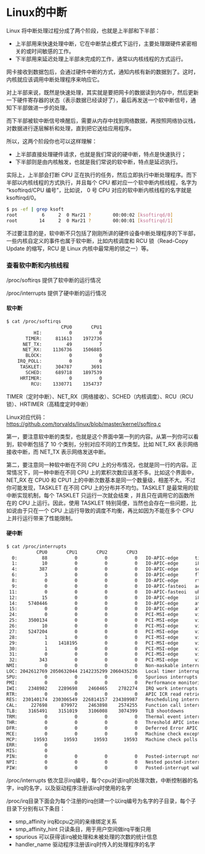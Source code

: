 # Linux的中断

Linux 将中断处理过程分成了两个阶段，也就是上半部和下半部：

- 上半部用来快速处理中断，它在中断禁止模式下运行，主要处理跟硬件紧密相关的或时间敏感的工作。
- 下半部用来延迟处理上半部未完成的工作，通常以内核线程的方式运行。

网卡接收到数据包后，会通过硬件中断的方式，通知内核有新的数据到了。这时，内核就应该调用中断处理程序来响应它。

对上半部来说，既然是快速处理，其实就是要把网卡的数据读到内存中，然后更新一下硬件寄存器的状态（表示数据已经读好了），最后再发送一个软中断信号，通知下半部做进一步的处理。

而下半部被软中断信号唤醒后，需要从内存中找到网络数据，再按照网络协议栈，对数据进行逐层解析和处理，直到把它送给应用程序。

所以，这两个阶段你也可以这样理解：

- 上半部直接处理硬件请求，也就是我们常说的硬中断，特点是快速执行；
- 下半部则是由内核触发，也就是我们常说的软中断，特点是延迟执行。

实际上，上半部会打断 CPU 正在执行的任务，然后立即执行中断处理程序。而下半部以内核线程的方式执行，并且每个 CPU 都对应一个软中断内核线程，名字为 “ksoftirqd/CPU 编号”，比如说， 0 号 CPU 对应的软中断内核线程的名字就是 ksoftirqd/0。

```bash
$ ps -ef | grep ksoft
root         6     2  0 Mar21 ?        00:00:02 [ksoftirqd/0]
root        14     2  0 Mar21 ?        00:00:01 [ksoftirqd/1]
```

不过要注意的是，软中断不只包括了刚刚所讲的硬件设备中断处理程序的下半部，一些内核自定义的事件也属于软中断，比如内核调度和 RCU 锁（Read-Copy Update 的缩写，RCU 是 Linux 内核中最常用的锁之一）等。



### 查看软中断和内核线程

/proc/softirqs 提供了软中断的运行情况

/proc/interrupts 提供了硬中断的运行情况

#### 软中断

```bash
$ cat /proc/softirqs
                    CPU0       CPU1
          HI:          0          0
       TIMER:     811613    1972736
      NET_TX:         49          7
      NET_RX:    1136736    1506885
       BLOCK:          0          0
    IRQ_POLL:          0          0
     TASKLET:     304787       3691
       SCHED:     689718    1897539
     HRTIMER:          0          0
         RCU:    1330771    1354737
```

TIMER（定时中断）、NET_RX（网络接收）、SCHED（内核调度）、RCU（RCU 锁）、HRTIMER（高精度定时中断）

Linux对应代码：https://github.com/torvalds/linux/blob/master/kernel/softirq.c

第一，要注意软中断的类型，也就是这个界面中第一列的内容。从第一列你可以看到，软中断包括了 10 个类别，分别对应不同的工作类型。比如 NET_RX 表示网络接收中断，而 NET_TX 表示网络发送中断。

第二，要注意同一种软中断在不同 CPU 上的分布情况，也就是同一行的内容。正常情况下，同一种中断在不同 CPU 上的累积次数应该差不多。比如这个界面中，NET_RX 在 CPU0 和 CPU1 上的中断次数基本是同一个数量级，相差不大。不过你可能发现，TASKLET 在不同 CPU 上的分布并不均匀。TASKLET 是最常用的软中断实现机制，每个 TASKLET 只运行一次就会结束 ，并且只在调用它的函数所在的 CPU 上运行。因此，使用 TASKLET 特别简便，当然也会存在一些问题，比如说由于只在一个 CPU 上运行导致的调度不均衡，再比如因为不能在多个 CPU 上并行运行带来了性能限制。

#### 硬中断

```bash
$ cat /proc/interrupts 
           CPU0       CPU1       CPU2       CPU3       
  0:         88          0          0          0   IO-APIC-edge      timer
  1:         10          0          0          0   IO-APIC-edge      i8042
  4:        387          0          0          0   IO-APIC-edge      serial
  6:          3          0          0          0   IO-APIC-edge      floppy
  8:          0          0          0          0   IO-APIC-edge      rtc0
  9:          0          0          0          0   IO-APIC-fasteoi   acpi
 11:          0          0          0          0   IO-APIC-fasteoi   uhci_hcd:usb1, virtio3
 12:         15          0          0          0   IO-APIC-edge      i8042
 14:    5740446          0          0          0   IO-APIC-edge      ata_piix
 15:          0          0          0          0   IO-APIC-edge      ata_piix
 24:          0          0          0          0   PCI-MSI-edge      virtio1-config
 25:    3500134          0          0          0   PCI-MSI-edge      virtio1-req.0
 26:         10          0          0          0   PCI-MSI-edge      virtio0-config
 27:    5247204          0          0          0   PCI-MSI-edge      virtio0-input.0
 28:          1          0          0          0   PCI-MSI-edge      virtio0-output.0
 29:          1    1418195          0          0   PCI-MSI-edge      virtio0-input.1
 30:          1          0          0          0   PCI-MSI-edge      virtio0-output.1
 31:          0          0          0          0   PCI-MSI-edge      virtio2-config
 32:        343          0          0          0   PCI-MSI-edge      virtio2-req.0
NMI:          0          0          0          0   Non-maskable interrupts
LOC: 2042612769 2050632044 2142235299 2060435236   Local timer interrupts
SPU:          0          0          0          0   Spurious interrupts
PMI:          0          0          0          0   Performance monitoring interrupts
IWI:    2348982    2289698    2460465    2782274   IRQ work interrupts
RTR:          0          0          0          0   APIC ICR read retries
RES:  230140174  230306549  226814157  234389987   Rescheduling interrupts
CAL:     227698     879972    2463898    2574255   Function call interrupts
TLB:    3165491    3151019    3106008    3074399   TLB shootdowns
TRM:          0          0          0          0   Thermal event interrupts
THR:          0          0          0          0   Threshold APIC interrupts
DFR:          0          0          0          0   Deferred Error APIC interrupts
MCE:          0          0          0          0   Machine check exceptions
MCP:      19593      19593      19593      19593   Machine check polls
ERR:          0
MIS:          0
PIN:          0          0          0          0   Posted-interrupt notification event
NPI:          0          0          0          0   Nested posted-interrupt event
PIW:          0          0          0          0   Posted-interrupt wakeup event
```



/proc/interrupts  依次显示irq编号，每个cpu对该irq的处理次数，中断控制器的名字，irq的名字，以及驱动程序注册该irq时使用的名字

/proc/irq目录下面会为每个注册的irq创建一个以irq编号为名字的子目录，每个子目录下分别有以下条目：

- smp_affinity       irq和cpu之间的亲缘绑定关系
- smp_affinity_hint  只读条目，用于用户空间做irq平衡只用
- spurious          可以获得该irq被处理和未被处理的次数的统计信息
- handler_name    驱动程序注册该irq时传入的处理程序的名字




